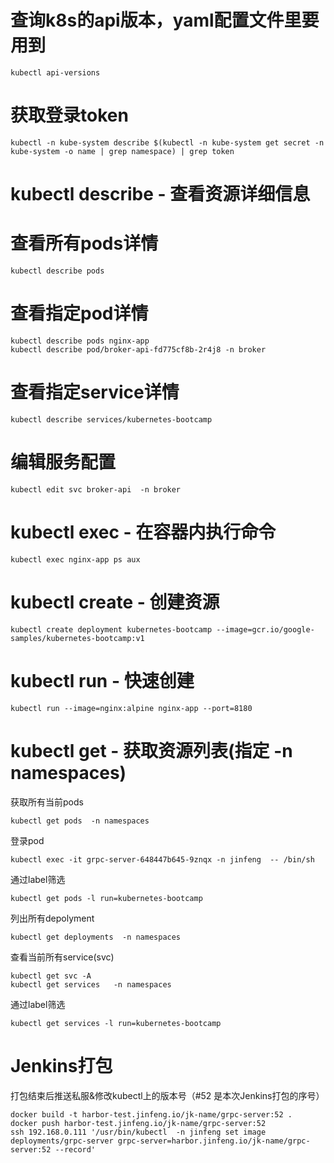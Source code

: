 # 查询k8s的api版本，yaml配置文件里要用到
```shell
kubectl api-versions
```
# 获取登录token
```shell
kubectl -n kube-system describe $(kubectl -n kube-system get secret -n kube-system -o name | grep namespace) | grep token
```

# kubectl describe - 查看资源详细信息
# 查看所有pods详情
```shell
kubectl describe pods
```

# 查看指定pod详情
```shell
kubectl describe pods nginx-app
kubectl describe pod/broker-api-fd775cf8b-2r4j8 -n broker
```

# 查看指定service详情
```shell
kubectl describe services/kubernetes-bootcamp
```
# 编辑服务配置
```shell
kubectl edit svc broker-api  -n broker
```

# kubectl exec - 在容器内执行命令
```shell
kubectl exec nginx-app ps aux
```

# kubectl create - 创建资源
```shell
kubectl create deployment kubernetes-bootcamp --image=gcr.io/google-samples/kubernetes-bootcamp:v1
```

# kubectl run - 快速创建
```shell
kubectl run --image=nginx:alpine nginx-app --port=8180
```

# kubectl get - 获取资源列表(指定  -n namespaces)
获取所有当前pods
```shell
kubectl get pods  -n namespaces
```

登录pod
```shell
kubectl exec -it grpc-server-648447b645-9znqx -n jinfeng  -- /bin/sh
```

通过label筛选
```shell
kubectl get pods -l run=kubernetes-bootcamp
```
列出所有depolyment
```shell
kubectl get deployments  -n namespaces
```
查看当前所有service(svc)
```shell
kubectl get svc -A			
kubectl get services   -n namespaces
```
通过label筛选
```shell
kubectl get services -l run=kubernetes-bootcamp
```

# Jenkins打包
打包结束后推送私服&修改kubectl上的版本号（#52 是本次Jenkins打包的序号）
```shell
docker build -t harbor-test.jinfeng.io/jk-name/grpc-server:52 .
docker push harbor-test.jinfeng.io/jk-name/grpc-server:52
ssh 192.168.0.111 '/usr/bin/kubectl  -n jinfeng set image deployments/grpc-server grpc-server=harbor.jinfeng.io/jk-name/grpc-server:52 --record'
```
